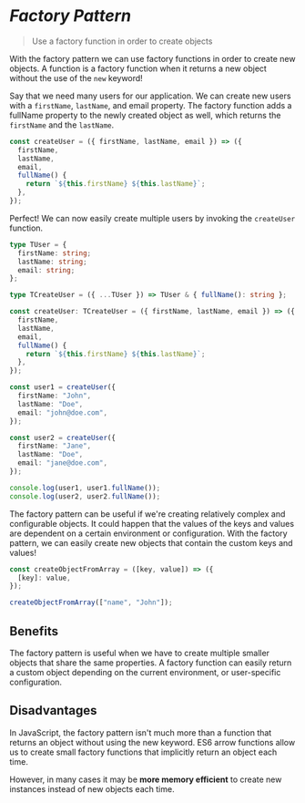 # **_Factory Pattern_**

> Use a factory function in order to create objects

With the factory pattern we can use factory functions in order to create new
objects. A function is a factory function when it returns a new object without
the use of the `new` keyword!

Say that we need many users for our application. We can create new users
with a `firstName`, `lastName`, and email property. The factory function
adds a fullName property to the newly created object as well, which returns
the `firstName` and the `lastName`.

```ts
const createUser = ({ firstName, lastName, email }) => ({
  firstName,
  lastName,
  email,
  fullName() {
    return `${this.firstName} ${this.lastName}`;
  },
});
```

Perfect! We can now easily create multiple users by invoking
the `createUser` function.

```ts
type TUser = {
  firstName: string;
  lastName: string;
  email: string;
};

type TCreateUser = ({ ...TUser }) => TUser & { fullName(): string };

const createUser: TCreateUser = ({ firstName, lastName, email }) => ({
  firstName,
  lastName,
  email,
  fullName() {
    return `${this.firstName} ${this.lastName}`;
  },
});

const user1 = createUser({
  firstName: "John",
  lastName: "Doe",
  email: "john@doe.com",
});

const user2 = createUser({
  firstName: "Jane",
  lastName: "Doe",
  email: "jane@doe.com",
});

console.log(user1, user1.fullName());
console.log(user2, user2.fullName());
```

The factory pattern can be useful if we're creating relatively complex and
configurable objects. It could happen that the values of the keys and values
are dependent on a certain environment or configuration. With the factory
pattern, we can easily create new objects that contain the custom keys and
values!

```ts
const createObjectFromArray = ([key, value]) => ({
  [key]: value,
});

createObjectFromArray(["name", "John"]);
```

## Benefits

The factory pattern is useful when we have to create multiple smaller objects
that share the same properties. A factory function can easily return a custom
object depending on the current environment, or user-specific configuration.

## Disadvantages

In JavaScript, the factory pattern isn't much more than a function that returns
an object without using the new keyword. ES6 arrow functions allow us to
create small factory functions that implicitly return an object each time.

However, in many cases it may be <b>more memory efficient</b> to create new
instances instead of new objects each time.
